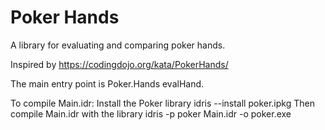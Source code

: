 # Poker Hands
A library for evaluating and comparing poker hands.

Inspired by https://codingdojo.org/kata/PokerHands/

The main entry point is Poker.Hands evalHand.

To compile Main.idr:
Install the Poker library
idris --install poker.ipkg
Then compile Main.idr with the library
idris -p poker Main.idr -o poker.exe
